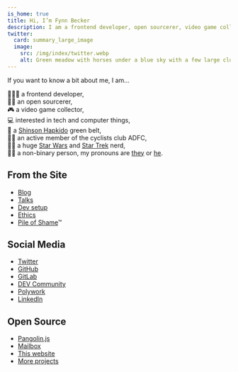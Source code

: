 ```yaml
---
is_home: true
title: Hi, I’m Fynn Becker
description: I am a frontend developer, open sourcerer, video game collector, interested in tech, and a Star Wars and Star Trek nerd 🖖🏻
twitter:
  card: summary_large_image
  image:
    src: /img/index/twitter.webp
    alt: Green meadow with horses under a blue sky with a few large clouds and two rainbow arcs.
---
```


If you want to know a bit about me, I am…

🧑🏻‍💻 a frontend developer,  
🧙🏻 an open sourcerer,  
🎮 a video game collector,  
💻 interested in tech and computer things,  
🥋 a [Shinson Hapkido](http://www.shinsonhapkido.org) green belt,  
🚴🏻 an active member of the cyclists club ADFC,  
🖖🏻 a huge [Star Wars](https://twitter.com/mvsde/status/1408409600643190788) and [Star Trek](https://twitter.com/mvsde/status/1400519056374046726) nerd,  
🏳️‍🌈 a non-binary person, my pronouns are [they](https://pronoun.is/they) or [he](https://pronoun.is/he).

## From the Site

* [Blog](blog)
* [Talks](talks)
* [Dev setup](uses)
* [Ethics](ethics)
* [Pile of Shame](games)™

## Social Media

* [Twitter](https://twitter.com/mvsde)
* [GitHub](https://github.com/mvsde)
* [GitLab](https://gitlab.com/mvsde)
* [DEV Community](https://dev.to/mvsde)
* [Polywork](https://www.polywork.com/fynn)
* [LinkedIn](https://linkedin.com/in/fynn)

## Open Source

* [Pangolin.js](https://pangolinjs.org)
* [Mailbox](https://github.com/mvsde/mailbox)
* [This website](https://github.com/mvsde/website)
* [More projects](https://github.com/mvsde?tab=repositories)
